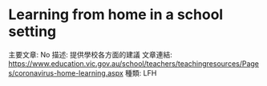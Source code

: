 # Learning from home in a school setting

主要文章: No
描述: 提供學校各方面的建議
文章連結: https://www.education.vic.gov.au/school/teachers/teachingresources/Pages/coronavirus-home-learning.aspx
種類: LFH